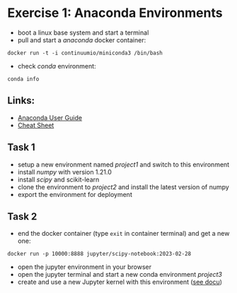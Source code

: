 # Exercise 1: Anaconda Environments
* boot a linux base system and start a terminal
* pull and start a *anaconda* docker container:
```
docker run -t -i continuumio/miniconda3 /bin/bash
```
* check *conda* environment:
```
conda info
```

## Links:
* [Anaconda User Guide](https://docs.conda.io/projects/conda/en/latest/user-guide/index.html)
* [Cheat Sheet](https://docs.conda.io/projects/conda/en/latest/_downloads/a35958a2a7fa1e927e7dfb61ebcd69a9/conda-4.14.pdf)

## Task 1
* setup a new environment named *project1* and switch to this environment
* install *numpy* with version 1.21.0
* install *scipy* and scikit-learn
* clone the environment to *project2* and install the latest version of numpy
* export the environment for deployment

## Task 2
* end the docker container (type ```exit``` in container terminal) and get a new one:
```
docker run -p 10000:8888 jupyter/scipy-notebook:2023-02-28
```
* open the jupyter environment in your browser
* open the jupyter terminal and start a new conda environment *project3*
* create and use a new Jupyter kernel with this environment ([see docu](http://echrislynch.com/2019/02/01/adding-an-environment-to-jupyter-notebooks/))

